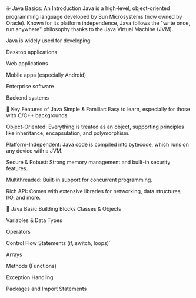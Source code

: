 ☕ Java Basics: An Introduction
Java is a high-level, object-oriented programming language developed by Sun Microsystems (now owned by Oracle). Known for its platform independence, Java follows the "write once, run anywhere" philosophy thanks to the Java Virtual Machine (JVM).

Java is widely used for developing:

Desktop applications

Web applications

Mobile apps (especially Android)

Enterprise software

Backend systems

🔑 Key Features of Java
Simple & Familiar: Easy to learn, especially for those with C/C++ backgrounds.

Object-Oriented: Everything is treated as an object, supporting principles like inheritance, encapsulation, and polymorphism.

Platform-Independent: Java code is compiled into bytecode, which runs on any device with a JVM.

Secure & Robust: Strong memory management and built-in security features.

Multithreaded: Built-in support for concurrent programming.

Rich API: Comes with extensive libraries for networking, data structures, I/O, and more.

🧱 Java Basic Building Blocks
Classes & Objects

Variables & Data Types

Operators

Control Flow Statements (if, switch, loops)`

Arrays

Methods (Functions)

Exception Handling

Packages and Import Statements
